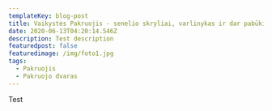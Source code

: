 ```yaml
---
templateKey: blog-post
title: Vaikystės Pakruojis - senelio skryliai, varlinykas ir dar pabūkime parke
date: 2020-06-13T04:20:14.546Z
description: Test description
featuredpost: false
featuredimage: /img/foto1.jpg
tags:
  - Pakruojis
  - Pakruojo dvaras
---
```

Test